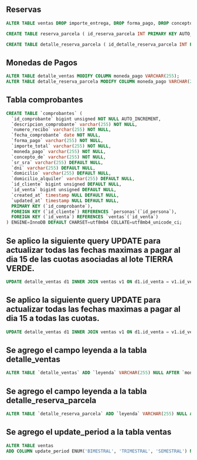 ## Reservas

```sql
ALTER TABLE ventas DROP importe_entrega, DROP forma_pago, DROP concepto_de;

CREATE TABLE reserva_parcela ( id_reserva_parcela INT PRIMARY KEY AUTO_INCREMENT, id_cliente INT(255), id_parcela INT(255), fecha_reserva DATE, monto_total VARCHAR(255),estado_reserva BOOLEAN NOT NULL, created_at TIMESTAMP DEFAULT CURRENT_TIMESTAMP, updated_at TIMESTAMP DEFAULT CURRENT_TIMESTAMP ON UPDATE CURRENT_TIMESTAMP);

CREATE TABLE detalle_reserva_parcela ( id_detalle_reserva_parcela INT PRIMARY KEY AUTO_INCREMENT, id_reserva_parcela INT, fecha_pago VARCHAR(255), forma_pago ENUM('EFECTIVO', 'TRANSFERENCIA', 'DEBITO'), concepto_de VARCHAR(255), importe_pago VARCHAR(255), cancelado BOOLEAN NULL, created_at TIMESTAMP DEFAULT CURRENT_TIMESTAMP, updated_at TIMESTAMP DEFAULT CURRENT_TIMESTAMP ON UPDATE CURRENT_TIMESTAMP, FOREIGN KEY (id_reserva_parcela) REFERENCES reserva_parcela (id_reserva_parcela));
```

## Monedas de Pagos

```sql
ALTER TABLE detalle_ventas MODIFY COLUMN moneda_pago VARCHAR(255);
ALTER TABLE detalle_reserva_parcela MODIFY COLUMN moneda_pago VARCHAR(255);
```

## Tabla comprobantes

```sql
CREATE TABLE `comprobantes` (
  `id_comprobante` bigint unsigned NOT NULL AUTO_INCREMENT,
  `descripcion_comprobante` varchar(255) NOT NULL,
  `numero_recibo` varchar(255) NOT NULL,
  `fecha_comprobante` date NOT NULL,
  `forma_pago` varchar(255) NOT NULL,
  `importe_total` varchar(255) NOT NULL,
  `moneda_pago` varchar(255) NOT NULL,
  `concepto_de` varchar(255) NOT NULL,
  `sr_sra` varchar(255) DEFAULT NULL,
  `dni` varchar(255) DEFAULT NULL,
  `domicilio` varchar(255) DEFAULT NULL,
  `domicilio_alquiler` varchar(255) DEFAULT NULL,
  `id_cliente` bigint unsigned DEFAULT NULL,
  `id_venta` bigint unsigned DEFAULT NULL,
  `created_at` timestamp NULL DEFAULT NULL,
  `updated_at` timestamp NULL DEFAULT NULL,
  PRIMARY KEY (`id_comprobante`),
  FOREIGN KEY (`id_cliente`) REFERENCES `personas`(`id_persona`),
  FOREIGN KEY (`id_venta`) REFERENCES `ventas`(`id_venta`)
) ENGINE=InnoDB DEFAULT CHARSET=utf8mb4 COLLATE=utf8mb4_unicode_ci;
```

## Se aplico la siguiente query UPDATE para actualizar todas las fechas maximas a pagar al dia 15 de las cuotas asociadas al lote TIERRA VERDE.

```sql
UPDATE detalle_ventas d1 INNER JOIN ventas v1 ON d1.id_venta = v1.id_venta INNER JOIN parcelas p1 ON p1.id_parcela = v1.id_parcela INNER JOIN lotes l1 ON p1.id_lote = l1.id_lote INNER JOIN personas pe1 ON pe1.id_persona = v1.id_cliente SET d1.fecha_maxima_a_pagar = DATE_FORMAT(d1.fecha_maxima_a_pagar, '%Y-%m-15') WHERE l1.nombre_lote = 'TIERRA VERDE' AND d1.pagado = 'no';
```

## Se aplico la siguiente query UPDATE para actualizar todas las fechas maximas a pagar al dia 15 a todas las cuotas.

```sql
UPDATE detalle_ventas d1 INNER JOIN ventas v1 ON d1.id_venta = v1.id_venta INNER JOIN parcelas p1 ON p1.id_parcela = v1.id_parcela INNER JOIN lotes l1 ON p1.id_lote = l1.id_lote INNER JOIN personas pe1 ON pe1.id_persona = v1.id_cliente SET d1.fecha_maxima_a_pagar = DATE_FORMAT(d1.fecha_maxima_a_pagar, '%Y-%m-15') WHERE d1.pagado = 'no';
```

## Se agrego el campo leyenda a la tabla detalle_ventas

```sql
ALTER TABLE `detalle_ventas` ADD `leyenda` VARCHAR(255) NULL AFTER `moneda_pago`;
```

## Se agrego el campo leyenda a la tabla detalle_reserva_parcela

```sql
ALTER TABLE `detalle_reserva_parcela` ADD `leyenda` VARCHAR(255) NULL AFTER `moneda_pago`;
```

## Se agrego el update_period a la tabla ventas

```sql
ALTER TABLE ventas
ADD COLUMN update_period ENUM('BIMESTRAL', 'TRIMESTRAL', 'SEMESTRAL') NOT NULL DEFAULT 'SEMESTRAL';

```

